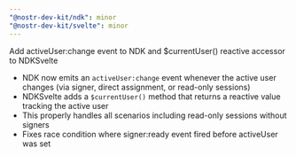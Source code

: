 ```yaml
---
"@nostr-dev-kit/ndk": minor
"@nostr-dev-kit/svelte": minor
---
```


Add activeUser:change event to NDK and $currentUser() reactive accessor to NDKSvelte

- NDK now emits an `activeUser:change` event whenever the active user changes (via signer, direct assignment, or read-only sessions)
- NDKSvelte adds a `$currentUser()` method that returns a reactive value tracking the active user
- This properly handles all scenarios including read-only sessions without signers
- Fixes race condition where signer:ready event fired before activeUser was set
